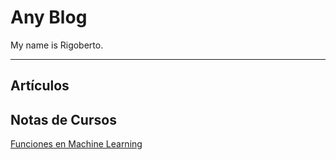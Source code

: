 # Any Blog

My name is Rigoberto.

---

## Artículos

## Notas de Cursos

[Funciones en Machine Learning](notas/Funciones_Machine_Learning.md)

